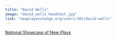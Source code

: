 ```yaml
---
title: "David Wells"
image: "david_wells_headshot.jpg"
link: "newplayexchange.org/users/301/david-wells"
---
```


[National Showcase of New Plays](/programs/national-showcase-of-new-plays)